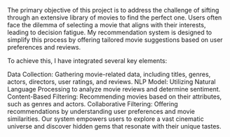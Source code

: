 The primary objective of this project is to address the challenge of sifting through an extensive library of movies to find the perfect one. Users often face the dilemma of selecting a movie that aligns with their interests, leading to decision fatigue. My recommendation system is designed to simplify this process by offering tailored movie suggestions based on user preferences and reviews.

To achieve this, I have integrated several key elements:

Data Collection: Gathering movie-related data, including titles, genres, actors, directors, user ratings, and reviews.
NLP Model: Utilizing Natural Language Processing to analyze movie reviews and determine sentiment.
Content-Based Filtering: Recommending movies based on their attributes, such as genres and actors.
Collaborative Filtering: Offering recommendations by understanding user preferences and movie similarities.
Our system empowers users to explore a vast cinematic universe and discover hidden gems that resonate with their unique tastes.
